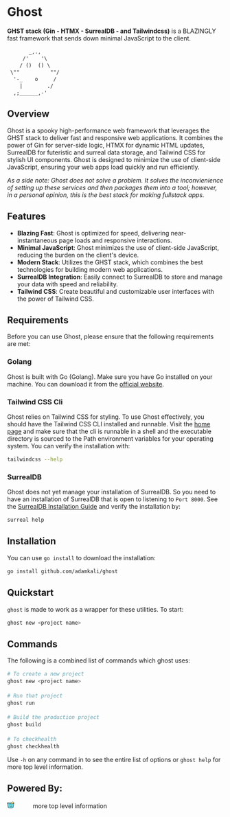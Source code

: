 # Ghost
**GHST stack (Gin - HTMX - SurrealDB - and Tailwindcss)** is a BLAZINGLY fast framework that sends down minimal JavaScript to the client.

```
       _,.,
     /'    '\
    / ()  () \
 \""          ""/    
  '-_    o     /    
    |        ./
  ,;______,-'
```

## Overview

Ghost is a spooky high-performance web framework that leverages the GHST stack to deliver fast and responsive web applications. It combines the power of Gin for server-side logic, HTMX for dynamic HTML updates, SurrealDB for futeristic and surreal data storage, and Tailwind CSS for stylish UI components. Ghost is designed to minimize the use of client-side JavaScript, ensuring your web apps load quickly and run efficiently.

_As a side note: Ghost does not solve a problem. It solves the inconvienience of setting up these services and then packages them into a tool; however, in a personal opinion, this is the best stack for making fullstack apps._

## Features

- **Blazing Fast**: Ghost is optimized for speed, delivering near-instantaneous page loads and responsive interactions.
- **Minimal JavaScript**: Ghost minimizes the use of client-side JavaScript, reducing the burden on the client's device.
- **Modern Stack**: Utilizes the GHST stack, which combines the best technologies for building modern web applications.
- **SurrealDB Integration**: Easily connect to SurrealDB to store and manage your data with speed and reliability.
- **Tailwind CSS**: Create beautiful and customizable user interfaces with the power of Tailwind CSS.

## Requirements

Before you can use Ghost, please ensure that the following requirements are met:

### Golang
Ghost is built with Go (Golang). Make sure you have Go installed on your machine. You can download it from the [official website](https://golang.org/dl/).

### Tailwind CSS Cli
Ghost relies on Tailwind CSS for styling. To use Ghost effectively, you should have the Tailwind CSS CLI installed and runnable. Visit the [home page](https://tailwindcss.com/blog/standalone-cli) and make sure that the cli is runnable in a shell and the executable directory is sourced to the Path environment variables for your operating system. You can verify the installation with: 

```bash
tailwindcss --help
```

### SurrealDB
Ghost does not yet manage your installation of SurrealDB. So you need to have an installation of SurrealDB that is open to listening to `Port 8000`. See the [SurrealDB Installation Guide](https://surrealdb.com/docs/installation) and verify the installation by: 

```bash
surreal help
```

## Installation 
You can use `go install` to download the installation: 
```bash
go install github.com/adamkali/ghost
```

## Quickstart
`ghost` is made to work as a wrapper for these utilities. To start:

```bash
ghost new <project name> 
```

## Commands 
The following is a combined list of commands which ghost uses:
```bash
# To create a new project
ghost new <project name>

# Run that project
ghost run

# Build the production project
ghost build

# To checkhealth
ghost checkhealth
```
Use `-h` on any command in to see the entire list of options or `ghost help` for more top level information.

## Powered By: 
<img src="https://raw.githubusercontent.com/gin-gonic/logo/eecb3150aa7ce5a77b97fd834276b2b6958eaa9d/color.svg" width=16 height=16></img>
<img src="https://tailwindcss.com/_next/static/media/tailwindcss-mark.3c5441fc7a190fb1800d4a5c7f07ba4b1345a9c8.svg" width=16 height=16></img>
<img src="https://surrealdb.com/static/img/assets/icon/icon-3fccfc517c1fa85d61441f736f7bb6ac.svg" width=16 height=16></img>
more top level information 


